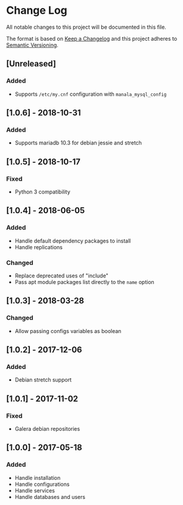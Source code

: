 # Change Log
All notable changes to this project will be documented in this file.

The format is based on [Keep a Changelog](http://keepachangelog.com/)
and this project adheres to [Semantic Versioning](http://semver.org/).

## [Unreleased]
### Added
- Supports `/etc/my.cnf` configuration with `manala_mysql_config`

## [1.0.6] - 2018-10-31
### Added
- Supports mariadb 10.3 for debian jessie and stretch

## [1.0.5] - 2018-10-17
### Fixed
- Python 3 compatibility

## [1.0.4] - 2018-06-05
### Added
- Handle default dependency packages to install
- Handle replications

### Changed
- Replace deprecated uses of "include"
- Pass apt module packages list directly to the `name` option

## [1.0.3] - 2018-03-28
### Changed
- Allow passing configs variables as boolean

## [1.0.2] - 2017-12-06
### Added
- Debian stretch support

## [1.0.1] - 2017-11-02
### Fixed
- Galera debian repositories

## [1.0.0] - 2017-05-18
### Added
- Handle installation
- Handle configurations
- Handle services
- Handle databases and users
